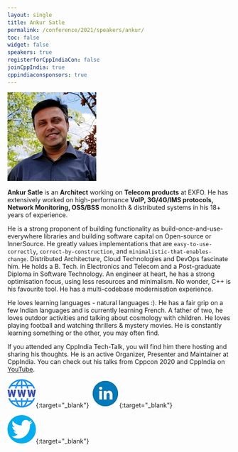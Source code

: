 ```yaml
---
layout: single
title: Ankur Satle
permalink: /conference/2021/speakers/ankur/
toc: false
widget: false
speakers: true
registerforCppIndiaCon: false
joinCppIndia: true
cppindiaconsponsors: true
---
```


![Ankur Satle](/conference/2021/graphics/ankur.jpg "Ankur Satle")

**Ankur Satle** is an **Architect** working on **Telecom products** at EXFO. He has extensively worked on high-performance **VoIP, 3G/4G/IMS protocols, Network Monitoring, OSS/BSS** monolith & distributed systems in his 18+ years of experience. 

He is a strong proponent of building functionality as build-once-and-use-everywhere libraries and building software capital on Open-source or InnerSource. He greatly values implementations that are `easy-to-use-correctly`, `correct-by-construction`, and `minimalistic-that-enables-change`. Distributed Architecture, Cloud Technologies and DevOps fascinate him. He holds a B. Tech. in Electronics and Telecom and a Post-graduate Diploma in Software Technology. An engineer at heart, he has a strong optimisation focus, using less resources and minimalism. No wonder, C++ is his favourite tool. He has a multi-codebase modernisation experience. 

He loves learning languages - natural languages :). He has a fair grip on a few Indian languages and is currently learning French. A father of two, he loves outdoor activities and talking about cosmology with children. He loves playing football and watching thrillers & mystery movies. He is constantly learning something or the other, you may often find. 

If you attended any CppIndia Tech-Talk, you will find him there hosting and sharing his thoughts. He is an active Organizer, Presenter and Maintainer at CppIndia. You can check out his talks from Cppcon 2020 and CppIndia on [YouTube](https://www.youtube.com/results?search_query=ankur+satle).

[![Ankur Satle](/assets/images/www.png "Ankur Satle")](https://ankursatle.wordpress.com/){:target="_blank"}
[![Ankur Satle](/assets/images/linkedin.png "Ankur Satle")](https://www.linkedin.com/in/ankursatle/){:target="_blank"}
<!--[![Ankur Satle](https://github.githubassets.com/images/modules/logos_page/GitHub-Mark.png "Ankur Satle")](https://github.com/sankurm){:target="_blank"}-->
<!--[![Ankur Satle](YouTube.png "Ankur Satle")](https://www.youtube.com/results?search_query=ankur+satle){:target="_blank"}-->
[![Ankur Satle](/assets/images/twitter.png "Ankur Satle")](https://twitter.com/AnkurSatle){:target="_blank"}
